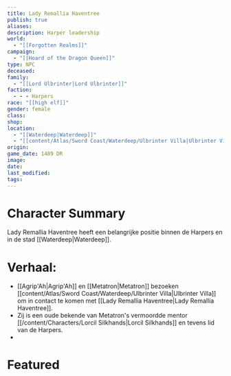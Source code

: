 ```yaml
---
title: Lady Remallia Haventree
publish: true
aliases: 
description: Harper leadership
world:
  - "[[Forgotten Realms]]"
campaign:
  - "[[Hoard of the Dragon Queen]]"
type: NPC
deceased: 
family:
  - "[[Lord Ulbrinter|Lord Ulbrinter]]"
faction:
  - - - Harpers
race: "[[high elf]]"
gender: female
class: 
shop: 
location:
  - "[[Waterdeep|Waterdeep]]"
  - "[[content/Atlas/Sword Coast/Waterdeep/Ulbrinter Villa|Ulbrinter Villa]]"
origin: 
game_date: 1489 DR
image: 
date: 
last_modified: 
tags: 
---
```

# Character Summary
Lady Remallia Haventree heeft een belangrijke positie binnen de Harpers en in de stad [[Waterdeep|Waterdeep]]. 

# Verhaal:
- [[Agrip'Ah|Agrip'Ah]] en [[Metatron|Metatron]] bezoeken [[content/Atlas/Sword Coast/Waterdeep/Ulbrinter Villa|Ulbrinter Villa]] om in contact te komen met [[Lady Remallia Haventree|Lady Remallia Haventree]].
- Zij is een oude bekende van Metatron's vermoordde mentor [[/content/Characters/Lorcil Silkhands|Lorcil Silkhands]]  en tevens lid van de Harpers. 
- 
# Featured

